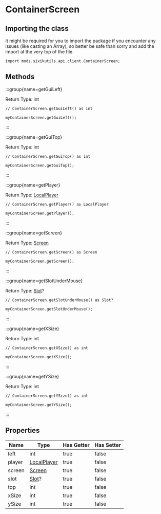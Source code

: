# ContainerScreen

## Importing the class

It might be required for you to import the package if you encounter any issues (like casting an Array), so better be safe than sorry and add the import at the very top of the file.
```zenscript
import mods.sixikutils.api.client.ContainerScreen;
```


## Methods

:::group{name=getGuiLeft}

Return Type: int

```zenscript
// ContainerScreen.getGuiLeft() as int

myContainerScreen.getGuiLeft();
```

:::

:::group{name=getGuiTop}

Return Type: int

```zenscript
// ContainerScreen.getGuiTop() as int

myContainerScreen.getGuiTop();
```

:::

:::group{name=getPlayer}

Return Type: [LocalPlayer](/mods/sixikutils/utils/entity/type/player/client/LocalPlayer)

```zenscript
// ContainerScreen.getPlayer() as LocalPlayer

myContainerScreen.getPlayer();
```

:::

:::group{name=getScreen}

Return Type: [Screen](/mods/sixikutils/utils/entity/type/player/client/Screen)

```zenscript
// ContainerScreen.getScreen() as Screen

myContainerScreen.getScreen();
```

:::

:::group{name=getSlotUnderMouse}

Return Type: [Slot](/mods/sixikutils/utils/entity/type/player/client/Slot)?

```zenscript
// ContainerScreen.getSlotUnderMouse() as Slot?

myContainerScreen.getSlotUnderMouse();
```

:::

:::group{name=getXSize}

Return Type: int

```zenscript
// ContainerScreen.getXSize() as int

myContainerScreen.getXSize();
```

:::

:::group{name=getYSize}

Return Type: int

```zenscript
// ContainerScreen.getYSize() as int

myContainerScreen.getYSize();
```

:::


## Properties

|  Name  |                                    Type                                     | Has Getter | Has Setter |
|--------|-----------------------------------------------------------------------------|------------|------------|
| left   | int                                                                         | true       | false      |
| player | [LocalPlayer](/mods/sixikutils/utils/entity/type/player/client/LocalPlayer) | true       | false      |
| screen | [Screen](/mods/sixikutils/utils/entity/type/player/client/Screen)           | true       | false      |
| slot   | [Slot](/mods/sixikutils/utils/entity/type/player/client/Slot)?              | true       | false      |
| top    | int                                                                         | true       | false      |
| xSize  | int                                                                         | true       | false      |
| ySize  | int                                                                         | true       | false      |

